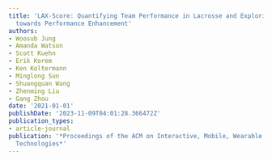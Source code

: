 ```yaml
---
title: 'LAX-Score: Quantifying Team Performance in Lacrosse and Exploring IMU Features
  towards Performance Enhancement'
authors:
- Woosub Jung
- Amanda Watson
- Scott Kuehn
- Erik Korem
- Ken Koltermann
- Minglong Sun
- Shuangquan Wang
- Zhenming Liu
- Gang Zhou
date: '2021-01-01'
publishDate: '2023-11-09T04:01:28.366472Z'
publication_types:
- article-journal
publication: '*Proceedings of the ACM on Interactive, Mobile, Wearable and Ubiquitous
  Technologies*'
---
```

